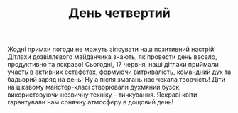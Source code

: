 ﻿---
title: День четвертий
---

Жодні примхи погоди не можуть зіпсувати наш позитивний настрій! Дітлахи дозвіллєвого майданчика знають, як провести день весело, продуктивно та яскраво! Сьогодні, 17 червня, наші дітлахи приймали участь в активних естафетах, формуючи витривалість, командний дух та бадьорий заряд на день! Ну а після змагань нас чекала творчість! Діти на цікавому майстер-класі створювали  духмяний бузок, використовуючи незвичну техніку – тичкування. Яскраві квіти гарантували нам сонячну атмосферу в дощовий день!

<slideshow id="camp-2021-06-17"></slideshow>
